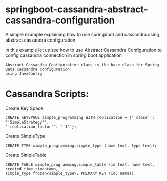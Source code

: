 # springboot-cassandra-abstract-cassandra-configuration
A simple example explaining how to use springboot and cassandra using abstract cassandra configuration

In this example let us see how to use Abstract Cassandra Configuration to config cassandra connection in spring boot application

    Abstract Cassandra Configuration class is the base class for Spring Data Cassandra configuration 
    using JavaConfig

# Cassandra Scripts:

Create Key Space

    CREATE KEYSPACE simple_programming WITH replication = {''class'': ''SimpleStrategy'', 
    ''replication_factor'': ''1''};

Create SimpleType

    CREATE TYPE simple_programming.simple_type (name text, type text);

Create SimpleTable

    CREATE TABLE simple_programming.simple_table (id text, name text, created_time timestamp, 
    simple_type frozen<simple_type>, PRIMARY KEY (id, name));
        
